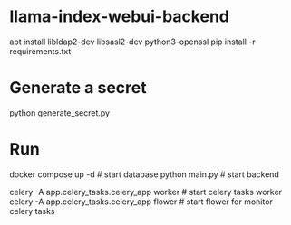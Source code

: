# llama-index-webui-backend

apt install libldap2-dev libsasl2-dev python3-openssl
pip install -r requirements.txt

# Generate a secret
python generate_secret.py

# Run
docker compose up -d  # start database
python main.py # start backend

celery -A app.celery_tasks.celery_app worker # start celery tasks worker
celery -A app.celery_tasks.celery_app flower # start flower for monitor celery tasks